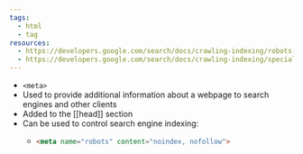 ```yaml
---
tags:
  - html
  - tag
resources:
  - https://developers.google.com/search/docs/crawling-indexing/robots-meta-tag
  - https://developers.google.com/search/docs/crawling-indexing/special-tags
---
```

- `<meta>`
- Used to provide additional information about a webpage to search engines and other clients
- Added to the [[head]] section
- Can be used to control search engine indexing:
	- ```html
	  <meta name="robots" content="noindex, nofollow">
	  ```